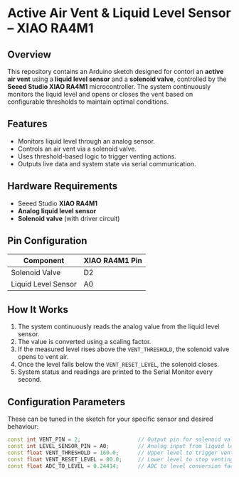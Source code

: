 # Active Air Vent & Liquid Level Sensor – XIAO RA4M1

## Overview

This repository contains an Arduino sketch designed for contorl an **active air vent** using a **liquid level sensor** and a **solenoid valve**, controlled by the **Seeed Studio XIAO RA4M1** microcontroller. The system continuously monitors the liquid level and opens or closes the vent based on configurable thresholds to maintain optimal conditions.

## Features

- Monitors liquid level through an analog sensor.
- Controls an air vent via a solenoid valve.
- Uses threshold-based logic to trigger venting actions.
- Outputs live data and system state via serial communication.

## Hardware Requirements

- Seeed Studio **XIAO RA4M1**
- **Analog liquid level sensor**
- **Solenoid valve** (with driver circuit)

## Pin Configuration

| Component           | XIAO RA4M1 Pin |
|---------------------|----------------|
| Solenoid Valve      | D2             |
| Liquid Level Sensor | A0             |

## How It Works

1. The system continuously reads the analog value from the liquid level sensor.
2. The value is converted using a scaling factor.
3. If the measured level rises above the `VENT_THRESHOLD`, the solenoid valve opens to vent air.
4. Once the level falls below the `VENT_RESET_LEVEL`, the solenoid closes.
5. System status and readings are printed to the Serial Monitor every second.

## Configuration Parameters

These can be tuned in the sketch for your specific sensor and desired behaviour:

```cpp
const int VENT_PIN = 2;                  // Output pin for solenoid valve
const int LEVEL_SENSOR_PIN = A0;         // Analog input from liquid level sensor
const float VENT_THRESHOLD = 160.0;      // Upper level to trigger venting
const float VENT_RESET_LEVEL = 80.0;     // Lower level to stop venting
const float ADC_TO_LEVEL = 0.24414;      // ADC to level conversion factor
